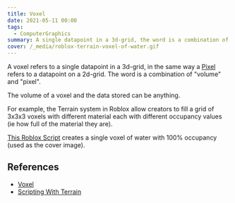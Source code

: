 ```yaml
---
title: Voxel
date: 2021-05-11 00:00
tags:
  - ComputerGraphics
summary: A single datapoint in a 3d-grid, the word is a combination of "volume" and "pixel"
cover: /_media/roblox-terrain-voxel-of-water.gif 
---
```


A voxel refers to a single datapoint in a 3d-grid, in the same way a [Pixel](Pixel) refers to a datapoint on a 2d-grid. The word is a combination of "volume" and "pixel". 

The volume of a voxel and the data stored can be anything.

For example, the Terrain system in Roblox allow creators to fill a grid of 3x3x3 voxels with different material each with different occupancy values (ie how full of the material they are).

[This Roblox Script](https://gist.github.com/lextoumbourou/b1b29c27b69caf29cc2f9a2e04949734) creates a single voxel of water with 100% occupancy (used as the cover image).

## References

* [Voxel](https://en.wikipedia.org/wiki/Voxel)
* [Scripting With Terrain](https://developer.roblox.com/en-us/articles/Scripting-With-Terrain)